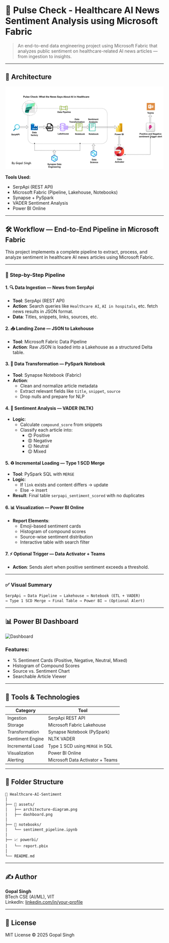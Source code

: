 
# 🏥 Pulse Check - Healthcare AI News Sentiment Analysis using Microsoft Fabric

> An end-to-end data engineering project using Microsoft Fabric that analyzes public sentiment on healthcare-related AI news articles — from ingestion to insights.

---

## 📌 Architecture

![Architecture](https://github.com/GopalSinghRajput/Pulse-Check---A-Microsoft-Fabric-Data-engineering-project/blob/1ca71a2fc2443cd43006b4f5e01f5f63d0b711c5/file_2025-07-16_16.49.57.png)

**Tools Used:**
- SerpApi (REST API)
- Microsoft Fabric (Pipeline, Lakehouse, Notebooks)
- Synapse + PySpark
- VADER Sentiment Analysis
- Power BI Online

---

## 🛠 Workflow — End-to-End Pipeline in Microsoft Fabric

This project implements a complete pipeline to extract, process, and analyze sentiment in healthcare AI news articles using Microsoft Fabric.

---

### 🔄 Step-by-Step Pipeline

#### 1. 🔍 **Data Ingestion — News from SerpApi**
- **Tool**: SerpApi (REST API)
- **Action**: Search queries like `Healthcare AI`, `AI in hospitals`, etc. fetch news results in JSON format.
- **Data**: Titles, snippets, links, sources, etc.

#### 2. 📥 **Landing Zone — JSON to Lakehouse**
- **Tool**: Microsoft Fabric Data Pipeline
- **Action**: Raw JSON is loaded into a Lakehouse as a structured Delta table.

#### 3. 🧹 **Data Transformation — PySpark Notebook**
- **Tool**: Synapse Notebook (Fabric)
- **Action**:
  - Clean and normalize article metadata
  - Extract relevant fields like `title`, `snippet`, `source`
  - Drop nulls and prepare for NLP

#### 4. 🧠 **Sentiment Analysis — VADER (NLTK)**
- **Logic**:
  - Calculate `compound_score` from snippets
  - Classify each article into:
    - 😊 Positive
    - 😡 Negative
    - 😐 Neutral
    - 😌 Mixed

#### 5. ♻️ **Incremental Loading — Type 1 SCD Merge**
- **Tool**: PySpark SQL with `MERGE`
- **Logic**:
  - If `link` exists and content differs → update
  - Else → insert
- **Result**: Final table `serpapi_sentiment_scored` with no duplicates

#### 6. 📊 **Visualization — Power BI Online**
- **Report Elements**:
  - Emoji-based sentiment cards
  - Histogram of compound scores
  - Source-wise sentiment distribution
  - Interactive table with search filter

#### 7. ⚡ **Optional Trigger — Data Activator + Teams**
- **Action**: Sends alert when positive sentiment exceeds a threshold.

---

### ✅ Visual Summary

```text
SerpApi → Data Pipeline → Lakehouse → Notebook (ETL + VADER)
→ Type 1 SCD Merge → Final Table → Power BI → (Optional Alert)
```

---

## 📊 Power BI Dashboard

![Dashboard](https://github.com/GopalSinghRajput/Pulse-Check---A-Microsoft-Fabric-Data-engineering-project/blob/dee4e12fd2ea19d052d33b2ac3564638dde29d5c/Pulse%20Check%20What%20the%20News%20Says%20About%20AI%20in%20Healthcare_page-0001.jpg)

### Features:
- % Sentiment Cards (Positive, Negative, Neutral, Mixed)
- Histogram of Compound Scores
- Source vs. Sentiment Chart
- Searchable Article Viewer

---

## 🧪 Tools & Technologies

| Category         | Tool                                |
|------------------|-------------------------------------|
| Ingestion        | SerpApi REST API                    |
| Storage          | Microsoft Fabric Lakehouse          |
| Transformation   | Synapse Notebook (PySpark)          |
| Sentiment Engine | NLTK VADER                          |
| Incremental Load | Type 1 SCD using `MERGE` in SQL     |
| Visualization    | Power BI Online                     |
| Alerting         | Microsoft Data Activator + Teams    |

---

## 🧾 Folder Structure

```
📂 Healthcare-AI-Sentiment
│
├── 📸 assets/
│   ├── architecture-diagram.png
│   ├── dashboard.png
│
├── 📓 notebooks/
│   └── sentiment_pipeline.ipynb
│
├── 📈 powerbi/
│   └── report.pbix
│
└── README.md
```

---

## ✍️ Author

**Gopal Singh**  
BTech CSE (AI/ML), VIT  
LinkedIn: [linkedin.com/in/your-profile](#)

---

## 📜 License

MIT License © 2025 Gopal Singh
